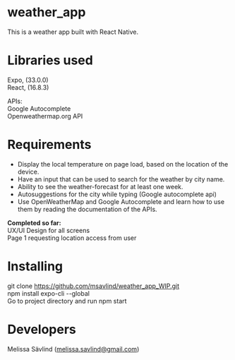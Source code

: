 # weather_app
This is a weather app built with React Native. 

# Libraries used
Expo, (33.0.0)
<br/>
React, (16.8.3)

APIs:
<br/>
Google Autocomplete
<br/>
Openweathermap.org API

# Requirements
<ul>
<li>Display the local temperature on page load, based on the location of the device.</li>
<li>Have an input that can be used to search for the weather by city name.</li>
<li>Ability to see the weather-forecast for at least one week.</li>
<li>Autosuggestions for the city while typing (Google autocomplete api)</li>
<li>Use OpenWeatherMap and Google Autocomplete and learn how to use them by reading the documentation of the APIs.</li>
</ul>

<b>Completed so far:</b>
<br/>
UX/UI Design for all screens
<br/>
Page 1 requesting location access from user

# Installing
git clone https://github.com/msavlind/weather_app_WIP.git
<br/>
npm install expo-cli --global
<br/>
Go to project directory and run npm start

# Developers
Melissa Sävlind (melissa.savlind@gmail.com)
